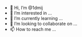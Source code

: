 - 👋 Hi, I’m @1dmij
- 👀 I’m interested in ...
- 🌱 I’m currently learning ...
- 💞️ I’m looking to collaborate on ...
- 📫 How to reach me ...

<!---
1dmij/1dmij is a ✨ special ✨ repository because its `README.md` (this file) appears on your GitHub profile.
You can click the Preview link to take a look at your changes.
--->

